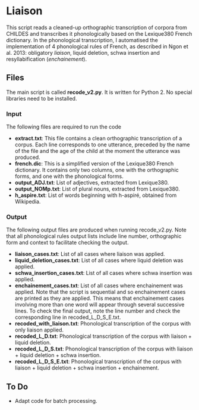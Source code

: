 # Liaison
This script reads a cleaned-up orthographic transcription of corpora from CHILDES and transcribes it phonologically based on the Lexique380 French dictionary. In the phonological transcription, I automatised the implementation of 4 phonological rules of French, as described in Ngon et al. 2013: obligatory _liaison_, liquid deletion, schwa insertion and resyllabification (_enchainement_).

## Files
The main script is called **recode_v2.py**. It is written for Python 2. No special libraries need to be installed.

### Input
The following files are required to run the code
* **extract.txt**: This file contains a clean orthographic transcription of a corpus. Each line corresponds to one utterance, preceded by the name of the file and the age of the child at the moment the utterance was produced.
* **french.dic**: This is a simplified version of the Lexique380 French dictionary. It contains only two columns, one with the orthographic forms, and one with the phonological forms.
* **output_ADJ.txt**: List of adjectives, extracted from Lexique380.
* **output_NOMp.txt**: List of plural nouns, extracted from Lexique380.
* **h_aspire.txt**: List of words beginning with h-aspiré, obtained from Wikipedia.

### Output
The following output files are produced when running recode_v2.py. Note that all phonological rules output lists include line number, orthographic form and context to facilitate checking the output.
* **liaison_cases.txt**: List of all cases where liaison was applied.
* **liquid_deletion_cases.txt**: List of all cases where liquid deletion was applied.
* **schwa_insertion_cases.txt**: List of all cases where schwa insertion was applied.
* **enchainement_cases.txt**: List of all cases where enchainement was applied. Note that the script is sequential and so enchainement cases are printed as they are applied. This means that enchainement cases involving more than one word will appear through several successive lines. To check the final output, note the line number and check the corresponding line in recoded_L_D_S_E.txt.
* **recoded_with_liaison.txt**: Phonological transcription of the corpus with only liaison applied.
* **recoded_L_D.txt**: Phonological transcription of the corpus with liaison + liquid deletion.
* **recoded_L_D_S.txt**: Phonological transcription of the corpus with liaison + liquid deletion + schwa insertion.
* **recoded_L_D_S_E.txt**: Phonological transcription of the corpus with liaison + liquid deletion + schwa insertion + enchainement.

## To Do
* Adapt code for batch processing.
